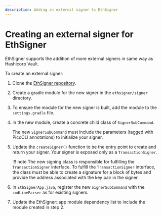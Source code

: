 ```yaml
---
description: Adding an external signer to EthSigner
---
```


# Creating an external signer for EthSigner

EthSigner supports the addition of more external signers in same way as Hashicorp Vault.

To create an external signer:

1. Clone the [EthSigner repository](https://github.com/PegaSysEng/ethsigner).

1. Create a gradle module for the new signer in the `ethsigner/signer` directory.

1. To ensure the module for the new signer is built, add the module to the `settings.gradle` file.

1. In the new module, create a concrete child class of `SignerSubCommand`.

    The new `SignerSubCommand` must include the parameters (tagged with PicoCLI annotations) to
    initialize your signer.

1. Update the `createSigner()` function to be the entry point to create and return your signer.
   Your signer is exposed only as a `TransactionSigner`.

    !!! note
        The new signing class is responsible for fulfilling the `TransactionSigner` interface.
        To fulfill the `TransactionSigner` interface, the class must be able to create a signature for
        a block of bytes and provide the address associated with the key pair in the signer.

1. In `EthSignerApp.java`, register the new `SignerSubCommand` with the `cmdLineParser` as for existing signers.

1. Update the EthSigner::app module dependency list to include the module created in step 2.

